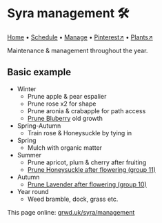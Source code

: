 # Syra management 🛠️

[Home](https://grwd.uk/syra/) • [Schedule](https://grwd.uk/syra/schedule) • [Manage](https://grwd.uk/syra/manage) • [Pinterest↗](https://pinterest.co.uk/NatureWorksGarden/syra) • [Plants↗](https://bit.ly/syra-plants)

Maintenance & management throughout the year.

## Basic example

* Winter
    * Prune apple & pear espalier
    * Prune rose x2 for shape
    * Prune aronia & crabapple for path access
    * [Prune Bluberry](https://www.rhs.org.uk/fruit/blueberries/grow-your-own) old growth
* Spring-Autumn
    * Train rose & Honeysuckle by tying in
* Spring
    * Mulch with organic matter
* Summer
    * Prune apricot, plum & cherry after fruiting
    * [Prune Honeysuckle after flowering (group 11)](https://www.rhs.org.uk/plants/types/climbers/established-pruning-guide)
* Autumn
    * [Prune Lavender after flowering (group 10)](https://www.rhs.org.uk/plants/types/shrubs/evergreen-pruning-guide)
* Year round
    * Weed bramble, dock, grass etc.

This page online: [grwd.uk/syra/management](https://grwd.uk/syra/management)
